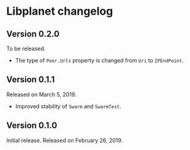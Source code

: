 Libplanet changelog
===================

Version 0.2.0
-------------

To be released.

 -  The type of `Peer.Urls` property is changed from `Uri` to `IPEndPoint`.


Version 0.1.1
-------------

Released on March 5, 2019.

 -  Improved stability of `Swarm` and `SwarmTest`.


Version 0.1.0
-------------

Initial release.  Released on February 26, 2019.
